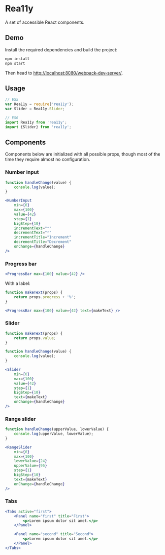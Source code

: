 Rea11y
========

A set of accessible React components.

Demo
----

Install the required dependencies and build the project:

```sh
npm install
npm start
```

Then head to [http://localhost:8080/webpack-dev-server/](http://localhost:8080/webpack-dev-server/).

Usage
-----

```jsx
// ES5
var Rea11y = require('rea11y');
var Slider = Rea11y.Slider;

// ES6
import Rea11y from 'rea11y';
import {Slider} from 'rea11y';
```

Components
----------

Components below are initialized with all possible props,
though most of the time they require almost no configuration.

### Number input

```jsx
function handleChange(value) {
	console.log(value);
}

<NumberInput
	min={0}
	max={100}
	value={42}
	step={1}
	bigStep={10}
	incrementText="⌃"
	decrementText="⌃"
	incrementTitle="Increment"
	decrementTitle="Decrement"
	onChange={handleChange}
/>
```

### Progress bar

```jsx
<ProgressBar max={100} value={42} />
```

With a label:

```jsx
function makeText(props) {
	return props.progress + '%';
}

<ProgressBar max={100} value={42} text={makeText} />
```

### Slider

```jsx
function makeText(props) {
	return props.value;
}

function handleChange(value) {
	console.log(value);
}

<Slider
	min={0}
	max={100}
	value={42}
	step={1}
	bigStep={10}
	text={makeText}
	onChange={handleChange}
/>
```

### Range slider

```jsx
function handleChange(upperValue, lowerValue) {
	console.log(upperValue, lowerValue);
}

<RangeSlider
	min={0}
	max={100}
	lowerValue={24}
	upperValue={96}
	step={1}
	bigStep={10}
	text={makeText}
	onChange={handleChange}
/>
```

### Tabs

```jsx
<Tabs active="first">
	<Panel name="first" title="First">
		<p>Lorem ipsum dolor sit amet.</p>
	</Panel>

	<Panel name="second" title="Second">
		<p>Lorem ipsum dolor sit amet.</p>
	</Panel>
</Tabs>
```
